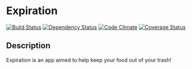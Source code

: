 # Expiration

[![Build Status][BS img]][Build Status]
[![Dependency Status][DS img]][Dependency Status]
[![Code Climate][CC img]][Code Climate]
[![Coverage Status][CS img]][Coverage Status]

## Description
Expiration is an app aimed to help keep your food out of your trash!

[Build Status]: https://circleci.com/gh/siggymcfried/expiration
[Dependency Status]: https://gemnasium.com/siggymcfried/expiration
[Code Climate]: https://codeclimate.com/github/siggymcfried/expiration
[Coverage Status]: https://coveralls.io/r/siggymcfried/expiration

[BS img]: https://circleci.com/gh/siggymcfried/expiration.svg?style=svg
[DS img]: https://gemnasium.com/siggymcfried/expiration.png
[CC img]: https://codeclimate.com/github/siggymcfried/expiration.png
[CS img]: https://coveralls.io/repos/siggymcfried/expiration/badge.png
